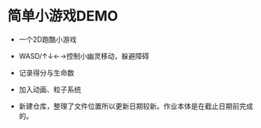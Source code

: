 # 简单小游戏DEMO

- 一个2D跑酷小游戏

- WASD/↑↓←→控制小幽灵移动，躲避障碍

- 记录得分与生命数

- 加入动画、粒子系统

- 新建仓库，整理了文件位置所以更新日期较新。作业本体是在截止日期前完成的。

